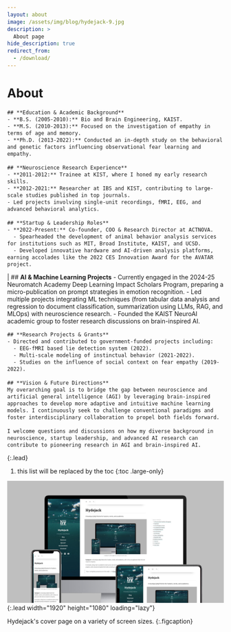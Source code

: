 ```yaml
---
layout: about
image: /assets/img/blog/hydejack-9.jpg
description: >
  About page
hide_description: true
redirect_from:
  - /download/
---
```


# About

<!--author-->
  

    ## **Education & Academic Background**
    - **B.S. (2005-2010):** Bio and Brain Engineering, KAIST.
    - **M.S. (2010-2013):** Focused on the investigation of empathy in terms of age and memory.
    - **Ph.D. (2013-2022):** Conducted an in-depth study on the behavioral and genetic factors influencing observational fear learning and empathy.

    ## **Neuroscience Research Experience**
    - **2011-2012:** Trainee at KIST, where I honed my early research skills.
    - **2012-2021:** Researcher at IBS and KIST, contributing to large-scale studies published in top journals.
    - Led projects involving single-unit recordings, fMRI, EEG, and advanced behavioral analytics.

    ## **Startup & Leadership Roles**
    - **2022-Present:** Co-founder, COO & Research Director at ACTNOVA.
      - Spearheaded the development of animal behavior analysis services for institutions such as MIT, Broad Institute, KAIST, and UCSD.
      - Developed innovative hardware and AI-driven analysis platforms, earning accolades like the 2022 CES Innovation Award for the AVATAR project.
  |
    ## **AI & Machine Learning Projects**
    - Currently engaged in the 2024-25 Neuromatch Academy Deep Learning Impact Scholars Program, preparing a micro-publication on prompt strategies in emotion recognition.
    - Led multiple projects integrating ML techniques (from tabular data analysis and regression to document classification, summarization using LLMs, RAG, and MLOps) with neuroscience research.
    - Founded the KAIST NeuroAI academic group to foster research discussions on brain-inspired AI.

    ## **Research Projects & Grants**
    - Directed and contributed to government-funded projects including:
      - EEG-fMRI based lie detection system (2022).
      - Multi-scale modeling of instinctual behavior (2021-2022).
      - Studies on the influence of social context on fear empathy (2019-2022).

    ## **Vision & Future Directions**
    My overarching goal is to bridge the gap between neuroscience and artificial general intelligence (AGI) by leveraging brain-inspired approaches to develop more adaptive and intuitive machine learning models. I continuously seek to challenge conventional paradigms and foster interdisciplinary collaboration to propel both fields forward.

    I welcome questions and discussions on how my diverse background in neuroscience, startup leadership, and advanced AI research can contribute to pioneering research in AGI and brain-inspired AI.

{:.lead}

1. this list will be replaced by the toc
{:toc .large-only}

![Screenshot](/assets/img/blog/hydejack-9.jpg){:.lead width="1920" height="1080" loading="lazy"}

Hydejack's cover page on a variety of screen sizes.
{:.figcaption}

